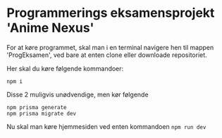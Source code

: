 # Programmerings eksamensprojekt 'Anime Nexus'

For at køre programmet, skal man i en terminal navigere hen til mappen 'ProgEksamen', ved bare at enten clone eller downloade repositoriet.

Her skal du køre følgende kommandoer:

```
npm i
```
Disse 2 muligvis unødvendige, men kør følgende
```
npm prisma generate
npm prisma migrate dev
```

Nu skal man køre hjemmesiden ved enten kommandoen ```npm run dev```
